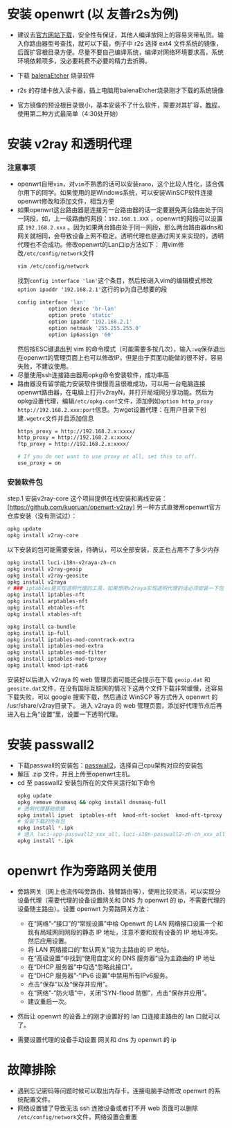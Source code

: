 # 安装 openwrt (以 友善r2s为例)
- 建议去[官方网站下载](https://firmware-selector.openwrt.org/)，安全性有保证，其他人编译放网上的容易夹带私货。输入你路由器型号查找，就可以下载，例子中 r2s 选择 ext4 文件系统的镜像，后面扩容根目录方便。尽量不要自己编译系统，编译对网络环境要求高，系统环境依赖项多，没必要耗费不必要的精力去折腾。

- 下载 [balenaEtcher](https://etcher.balena.io/) 烧录软件
- r2s 的存储卡放入读卡器，插上电脑用balenaEtcher烧录刚才下载的系统镜像
- 官方镜像的预设根目录很小，基本安装不了什么软件，需要对其扩容，[教程](https://www.youtube.com/watch?v=g6fEcavnDCo)，使用第二种方式最简单（4:30处开始）

# 安装 v2ray 和透明代理
### 注意事项
- openwrt自带`vim`，对`vim`不熟悉的话可以安装`nano`，这个比较人性化，适合偶尔用下的同学。如果使用的是Windows系统，可以安装WinSCP软件连接openwrt修改和添加文件，相当方便
- 如果openwrt这台路由器是连接另一台路由器的话一定要避免两台路由处于同一网段，如，上一级路由的网段：`192.168.1.XXX` ，openwrt的网段可以设置成 `192.168.2.xxx` 。因为如果两台路由处于同一网段，那么两台路由器dns和网关就相同，会导致设备上网不稳定。透明代理也是通过网关来实现的，透明代理也不会成功。修改openwrt的Lan口ip方法如下：
  用vim修改`/etc/config/network`文件
  ```bash
  vim /etc/config/network
  ```
  找到`config interface 'lan'`这个条目，然后按i进入vim的编辑模式修改`option ipaddr '192.168.2.1'`这行的ip为自己想要的段
  ```bash
  config interface 'lan'
        	option device 'br-lan'
        	option proto 'static'
        	option ipaddr '192.168.2.1'
        	option netmask '255.255.255.0'
        	option ip6assign '60'
  ```
  然后按ESC键退出到 vim 的命令模式（可能需要多按几次），输入`:wq`保存退出
  在openwrt的管理页面上也可以修改IP，但是由于页面功能做的很不好，容易失败，不建议使用。
- 尽量使用ssh连接路由器用opkg命令安装软件，成功率高
- 路由器没有留学能力安装软件很慢而且很难成功，可以用一台电脑连接openwrt路由器，在电脑上打开v2rayN，并打开局域网分享功能。然后为opkg设置代理，编辑`/etc/opkg.conf`文件，添加例如`option http_proxy http://192.168.2.xxx:port`信息。为wget设置代理：在用户目录下创建`.wgetrc`文件并且添加信息
  ```bash
  https_proxy = http://192.168.2.x:xxxx/
  http_proxy = http://192.168.2.x:xxxx/
  ftp_proxy = http://192.168.2.x:xxxx/
  
  # If you do not want to use proxy at all, set this to off.
  use_proxy = on
  ```

### 安装软件包
step.1 安装v2ray-core
这个项目提供在线安装和离线安装：[https://github.com/kuoruan/openwrt-v2ray]
另一种方式直接用openwrt官方仓库安装（没有测试过）：
```bash
opkg update
opkg install v2ray-core
```

以下安装的包可能需要安装，待确认，可以全部安装，反正也占用不了多少内存
```bash
opkg install luci-i18n-v2raya-zh-cn
opkg install v2ray-geoip
opkg install v2ray-geosite
opkg install v2raya
# ### iptables是实现透明代理的工具，如果想用v2raya实现透明代理的话必须安装一下包
opkg install iptables-nft
opkg install arptables-nft
opkg install ebtables-nft
opkg install xtables-nft

opkg install ca-bundle
opkg install ip-full
opkg install iptables-mod-conntrack-extra
opkg install iptables-mod-extra
opkg install iptables-mod-filter
opkg install iptables-mod-tproxy
opkg install kmod-ipt-nat6
```

安装好以后进入 v2raya 的 web 管理页面可能还会提示在下载 `geoip.dat` 和 `geosite.dat`文件，在没有国际互联网的情况下这两个文件下载非常缓慢，还容易下载失败，可以 google 搜索下载，然后通过 WinSCP 等方式传入 openwrt 的 /usr/share/v2ray目录下。
进入 v2raya 的 web 管理页面，添加好代理节点后再进入右上角“设置”里，设置一下透明代理。

# 安装 passwall2
* 下载passwall的安装包：[passwall2](https://github.com/xiaorouji/openwrt-passwall2/releases)，选择自己cpu架构对应的安装包
* 解压 .zip 文件，并且上传至openwrt主机。
* cd 至 passwall2 安装包所在的文件夹运行如下命令
  ```bash
  opkg update
  opkg remove dnsmasq && opkg install dnsmasq-full
  # 透明代理基础依赖
  opkg install ipset  iptables-nft  kmod-nft-socket  kmod-nft-tproxy
  # 安装下载的所有包
  opkg install *.ipk
  # 进入 luci-app-passwall2_xxx_all，luci-i18n-passwall2-zh-cn_xxx_all 所在的文件夹
  opkg install *.ipk
  ```


# openwrt 作为旁路网关使用
- 旁路网关（网上也流传叫旁路由、独臂路由等），使用比较灵活，可以实现分设备代理（需要代理的设备设置网关和 DNS 为 openwrt 的 ip，不需要代理的设备随主路由）。设置 openwrt 为旁路网关方法：
  * 在“网络”-“接口”的“常规设置”中给 Openwrt 的 LAN 网络接口设置一个和现有局域网同网段的静态 IP 地址，注意不要和现有设备的 IP 地址冲突。然后应用设置。
  * 将 LAN 网络接口的“默认网关”设为主路由的 IP 地址。
  * 在“高级设置”中找到“使用自定义的 DNS 服务器”设为主路由的 IP 地址
  * 在“DHCP 服务器”中勾选“忽略此接口”。
  * 在“DHCP 服务器”-“IPv6 设置”中禁用所有IPv6服务。
  * 点击“保存”以及“保存并应用”。
  * 在“网络”-“防火墙”中，关闭“SYN-flood 防御”，点击“保存并应用”。
  * 建议重启一次。

- 然后让 openwrt 的设备上的刚才设置好的 lan 口连接主路由的 lan 口就可以了。
- 需要设置代理的设备手动设置 网关和 dns 为 openwrt 的 ip

# 故障排除
- 遇到忘记密码等问题时候可以取出内存卡，连接电脑手动修改 openwrt 的系统配置文件。
- 网络设置错了导致无法 ssh 连接设备或者打不开 web 页面可以删除 `/etc/config/network`文件，网络设置会重置

